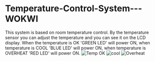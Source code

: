# Temperature-Control-System---WOKWI
This system is based on room temperature control. By the temperature sensor you can adjust the temperature and you can see it on the LCD display. When the temperature is OK 'GREEN LED' will power ON, when temperature is COOL 'BLUE LED' will power ON, when temperature is OVERHEAT 'RED LED' will power ON.
![Temp OK](https://github.com/user-attachments/assets/d2385195-ac2e-407a-833e-d0e0baee3a47)
![cool](https://github.com/user-attachments/assets/4c636339-c83a-4ea7-9639-1ba874f7d9f0)
![Overheat](https://github.com/user-attachments/assets/ef4ff8d7-048d-4367-a10f-5f1d1b1e72b1)

